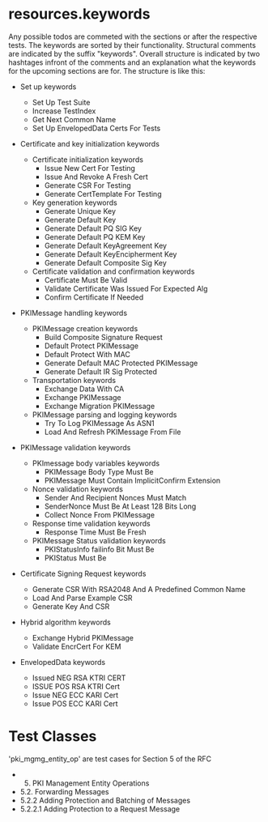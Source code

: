 # resources.keywords
Any possible todos are commeted with the sections or after the respective tests. 
The keywords are sorted by their functionality. Structural comments are indicated by the suffix "keywords". Overall structure is indicated by two hashtages infront of the comments and an explanation what the keywords for the upcoming sections are for. 
The structure is like this: 
- Set up keywords
    - Set Up Test Suite
    - Increase TestIndex
    - Get Next Common Name
    - Set Up EnvelopedData Certs For Tests

- Certificate and key initialization keywords
    - Certificate initialization keywords
        - Issue New Cert For Testing
        - Issue And Revoke A Fresh Cert
        - Generate CSR For Testing
        - Generate CertTemplate For Testing
    - Key generation keywords
        - Generate Unique Key
        - Generate Default Key
        - Generate Default PQ SIG Key
        - Generate Default PQ KEM Key
        - Generate Default KeyAgreement Key
        - Generate Default KeyEncipherment Key
        - Generate Default Composite Sig Key
    - Certificate validation and confirmation keywords
        - Certificate Must Be Valid
        - Validate Certificate Was Issued For Expected Alg
        - Confirm Certificate If Needed

- PKIMessage handling keywords
    - PKIMessage creation keywords
        - Build Composite Signature Request
        - Default Protect PKIMessage
        - Default Protect With MAC
        - Generate Default MAC Protected PKIMessage
        - Generate Default IR Sig Protected
    - Transportation keywords
        - Exchange Data With CA
        - Exchange PKIMessage
        - Exchange Migration PKIMessage
    - PKIMessage parsing and logging keywords
        - Try To Log PKIMessage As ASN1
        - Load And Refresh PKIMessage From File

- PKIMessage validation keywords
    - PKImessage body variables keywords
        - PKIMessage Body Type Must Be
        - PKIMessage Must Contain ImplicitConfirm Extension
    - Nonce validation keywords
        - Sender And Recipient Nonces Must Match
        - SenderNonce Must Be At Least 128 Bits Long
        - Collect Nonce From PKIMessage
    - Response time validation keywords
        - Response Time Must Be Fresh
    - PKIMessage Status validation keywords
        - PKIStatusInfo failinfo Bit Must Be
        - PKIStatus Must Be

- Certificate Signing Request keywords
    - Generate CSR With RSA2048 And A Predefined Common Name
    - Load And Parse Example CSR
    - Generate Key And CSR

- Hybrid algorithm keywords
    - Exchange Hybrid PKIMessage
    - Validate EncrCert For KEM

- EnvelopedData keywords
    - Issued NEG RSA KTRI CERT
    - ISSUE POS RSA KTRI Cert
    - Issue NEG ECC KARI Cert
    - Issue POS ECC KARI Cert

# Test Classes
'pki_mgmg_entity_op' are test cases for Section 5 of the RFC
- 5. PKI Management Entity Operations
- 5.2. Forwarding Messages
- 5.2.2 Adding Protection and Batching of Messages
- 5.2.2.1 Adding Protection to a Request Message

